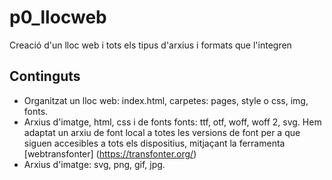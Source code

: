# p0_llocweb
Creació d'un lloc web i tots els tipus d'arxius i formats que l'integren

## Continguts

* Organitzat un lloc web: index.html, carpetes: pages, style o css, img, fonts.
* Arxius d'imatge, html, css i de fonts
fonts: ttf, otf, woff, woff 2, svg. Hem adaptat un arxiu de font local a totes les versions de font per a que siguen accesibles a tots els dispositius, mitjaçant la ferramenta [webtransfonter] (https://transfonter.org/)
* Arxius d'imatge: svg, png, gif, jpg.
